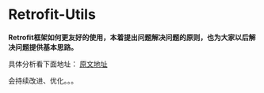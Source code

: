 # Retrofit-Utils

**Retrofit框架如何更友好的使用，本着提出问题解决问题的原则，也为大家以后解决问题提供基本思路。**

具体分析看下面地址：
[原文地址](http://hujiandong.com/2016/07/04/android_retrofit_advanced/)

会持续改进、优化。。。

